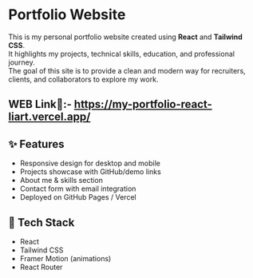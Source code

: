 # Portfolio Website

This is my personal portfolio website created using **React** and **Tailwind CSS**.  
It highlights my projects, technical skills, education, and professional journey.  
The goal of this site is to provide a clean and modern way for recruiters, clients, and collaborators to explore my work.

## WEB Link🔗:- https://my-portfolio-react-liart.vercel.app/

## ✨ Features
- Responsive design for desktop and mobile
- Projects showcase with GitHub/demo links
- About me & skills section
- Contact form with email integration
- Deployed on GitHub Pages / Vercel

## 🚀 Tech Stack
- React
- Tailwind CSS
- Framer Motion (animations)
- React Router